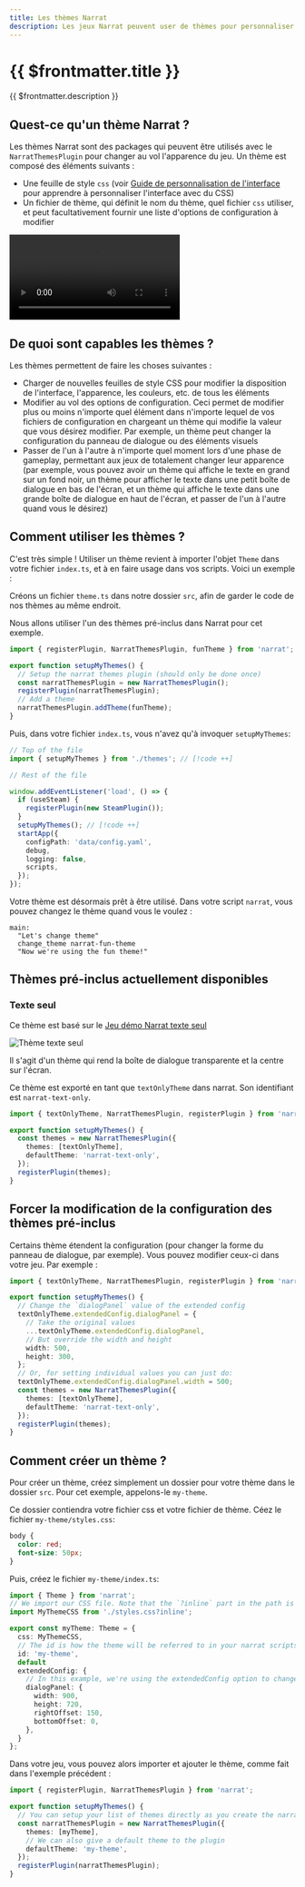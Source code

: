 ```yaml
---
title: Les thèmes Narrat
description: Les jeux Narrat peuvent user de thèmes pour personnaliser l'apparence et la disposition des éléments du jeu, et peuvent passer d'un thème à l'autre pendant les phases de gameplay
---
```


# {{ $frontmatter.title }}

{{ $frontmatter.description }}

## Quest-ce qu'un thème Narrat ?

Les thèmes Narrat sont des packages qui peuvent être utilisés avec le `NarratThemesPlugin` pour changer au vol l'apparence du jeu. Un thème est composé des éléments suivants :

- Une feuille de style `css` (voir [Guide de personnalisation de l'interface](./customising-ui.md) pour apprendre à personnaliser l'interface avec du CSS)
- Un fichier de thème, qui définit le nom du thème, quel fichier `css` utiliser, et peut facultativement fournir une liste d'options de configuration à modifier

<video controls="controls" src="./themes/narrat-themes.mp4" type="video/mp4" autoplay="true"></video>

## De quoi sont capables les thèmes ?

Les thèmes permettent de faire les choses suivantes :

- Charger de nouvelles feuilles de style CSS pour modifier la disposition de l'interface, l'apparence, les couleurs, etc. de tous les éléments
- Modifier au vol des options de configuration. Ceci permet de modifier plus ou moins n'importe quel élément dans n'importe lequel de vos fichiers de configuration en chargeant un thème qui modifie la valeur que vous désirez modifier. Par exemple, un thème peut changer la configuration du panneau de dialogue ou des éléments visuels
- Passer de l'un à l'autre à n'importe quel moment lors d'une phase de gameplay, permettant aux jeux de totalement changer leur apparence (par exemple, vous pouvez avoir un thème qui affiche le texte en grand sur un fond noir, un thème pour afficher le texte dans une petit boîte de dialogue en bas de l'écran, et un thème qui affiche le texte dans une grande boîte de dialogue en haut de l'écran, et passer de l'un à l'autre quand vous le désirez)

## Comment utiliser les thèmes ?

C'est très simple ! Utiliser un thème revient à importer l'objet `Theme` dans votre fichier `index.ts`, et à en faire usage dans vos scripts. Voici un exemple :

Créons un fichier `theme.ts` dans notre dossier `src`, afin de garder le code de nos thèmes au même endroit.

Nous allons utiliser l'un des thèmes pré-inclus dans Narrat pour cet exemple.

```ts
import { registerPlugin, NarratThemesPlugin, funTheme } from 'narrat';

export function setupMyThemes() {
  // Setup the narrat themes plugin (should only be done once)
  const narratThemesPlugin = new NarratThemesPlugin();
  registerPlugin(narratThemesPlugin);
  // Add a theme
  narratThemesPlugin.addTheme(funTheme);
}
```

Puis, dans votre fichier `index.ts`, vous n'avez qu'à invoquer `setupMyThemes`:

```ts
// Top of the file
import { setupMyThemes } from './themes'; // [!code ++]

// Rest of the file

window.addEventListener('load', () => {
  if (useSteam) {
    registerPlugin(new SteamPlugin());
  }
  setupMyThemes(); // [!code ++]
  startApp({
    configPath: 'data/config.yaml',
    debug,
    logging: false,
    scripts,
  });
});
```

Votre thème est désormais prêt à être utilisé. Dans votre script `narrat`, vous pouvez changez le thème quand vous le voulez :

```narrat
main:
  "Let's change theme"
  change_theme narrat-fun-theme
  "Now we're using the fun theme!"
```

## Thèmes pré-inclus actuellement disponibles

### Texte seul

Ce thème est basé sur le [Jeu démo Narrat texte seul](https://github.com/liana-p/narrat-examples/tree/main/text-only)


![Thème texte seul](./themes/text-only.png)

Il s'agit d'un thème qui rend la boîte de dialogue transparente et la centre sur l'écran. 

Ce thème est exporté en tant que `textOnlyTheme` dans narrat. Son identifiant est `narrat-text-only`.

```ts
import { textOnlyTheme, NarratThemesPlugin, registerPlugin } from 'narrat';

export function setupMyThemes() {
  const themes = new NarratThemesPlugin({
    themes: [textOnlyTheme],
    defaultTheme: 'narrat-text-only',
  });
  registerPlugin(themes);
}
```

## Forcer la modification de la configuration des thèmes pré-inclus

Certains thème étendent la configuration (pour changer la forme du panneau de dialogue, par exemple). Vous pouvez modifier ceux-ci dans votre jeu. Par exemple :

```ts
import { textOnlyTheme, NarratThemesPlugin, registerPlugin } from 'narrat';

export function setupMyThemes() {
  // Change the `dialogPanel` value of the extended config
  textOnlyTheme.extendedConfig.dialogPanel = {
    // Take the original values
    ...textOnlyTheme.extendedConfig.dialogPanel,
    // But override the width and height
    width: 500,
    height: 300,
  };
  // Or, for setting individual values you can just do:
  textOnlyTheme.extendedConfig.dialogPanel.width = 500;
  const themes = new NarratThemesPlugin({
    themes: [textOnlyTheme],
    defaultTheme: 'narrat-text-only',
  });
  registerPlugin(themes);
}
```

## Comment créer un thème ?

Pour créer un thème, créez simplement un dossier pour votre thème dans le dossier `src`. Pour cet exemple, appelons-le `my-theme`.

Ce dossier contiendra votre fichier css et votre fichier de thème. Céez le fichier `my-theme/styles.css`:

```css
body {
  color: red;
  font-size: 50px;
}
```

Puis, créez le fichier `my-theme/index.ts`:

```ts
import { Theme } from 'narrat';
// We import our CSS file. Note that the `?inline` part in the path is important.
import MyThemeCSS from './styles.css?inline';

export const myTheme: Theme = {
  css: MyThemeCSS,
  // The id is how the theme will be referred to in your narrat scripts
  id: 'my-theme',
  default
  extendedConfig: {
    // In this example, we're using the extendedConfig option to change the size and position of the dialog panel. You can override any values in the config in this extendedConfig option.
    dialogPanel: {
      width: 900,
      height: 720,
      rightOffset: 150,
      bottomOffset: 0,
    },
  }
};
```

Dans votre jeu, vous pouvez alors importer et ajouter le thème, comme fait dans l'exemple précédent :

```ts
import { registerPlugin, NarratThemesPlugin } from 'narrat';

export function setupMyThemes() {
  // You can setup your list of themes directly as you create the narrat plugin if you want
  const narratThemesPlugin = new NarratThemesPlugin({
    themes: [myTheme],
    // We can also give a default theme to the plugin
    defaultTheme: 'my-theme',
  });
  registerPlugin(narratThemesPlugin);
}
```






